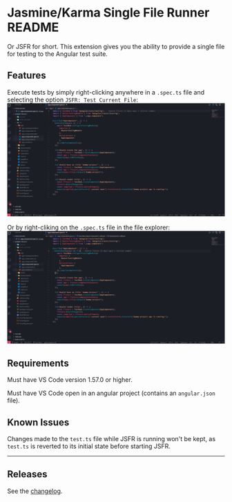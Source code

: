 # Jasmine/Karma Single File Runner README

Or JSFR for short. This extension gives you the ability to provide a single file for testing to the Angular test suite.

## Features

Execute tests by simply right-clicking anywhere in a `.spec.ts` file and selecting the option `JSFR: Test Current File`:
![right-click-in-text-editor](assets/docs/te-right-click.gif)

Or by right-cliking on the `.spec.ts` file in the file explorer:
![right-click-in-file-explorer](assets/docs/fe-right-click.gif)

## Requirements

Must have VS Code version 1.57.0 or higher.

Must have VS Code open in an angular project (contains an `angular.json` file).

## Known Issues

Changes made to the `test.ts` file while JSFR is running won't be kept, as `test.ts` is reverted to its initial state before starting JSFR.

---

## Releases

See the [changelog](CHANGELOG.md).